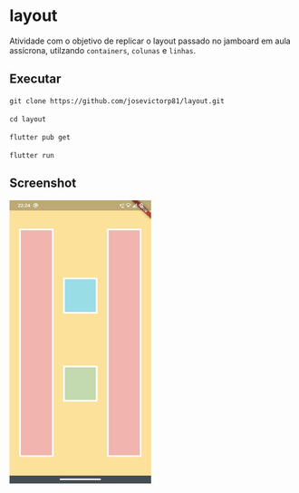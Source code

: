 # layout

Atividade com o objetivo de replicar o layout passado no jamboard em aula assícrona, utilzando `containers`, `colunas` e `linhas`.

## Executar
```
git clone https://github.com/josevictorp81/layout.git

cd layout

flutter pub get

flutter run
```

## Screenshot

<img src="images/layout.jpeg" width="250" height="500">